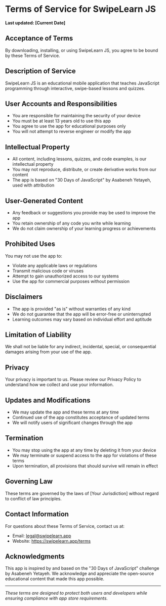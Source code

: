# Terms of Service for SwipeLearn JS

**Last updated: [Current Date]**

## Acceptance of Terms

By downloading, installing, or using SwipeLearn JS, you agree to be bound by these Terms of Service.

## Description of Service

SwipeLearn JS is an educational mobile application that teaches JavaScript programming through interactive, swipe-based lessons and quizzes.

## User Accounts and Responsibilities

- You are responsible for maintaining the security of your device
- You must be at least 13 years old to use this app
- You agree to use the app for educational purposes only
- You will not attempt to reverse engineer or modify the app

## Intellectual Property

- All content, including lessons, quizzes, and code examples, is our intellectual property
- You may not reproduce, distribute, or create derivative works from our content
- The app is based on "30 Days of JavaScript" by Asabeneh Yetayeh, used with attribution

## User-Generated Content

- Any feedback or suggestions you provide may be used to improve the app
- You retain ownership of any code you write while learning
- We do not claim ownership of your learning progress or achievements

## Prohibited Uses

You may not use the app to:
- Violate any applicable laws or regulations
- Transmit malicious code or viruses
- Attempt to gain unauthorized access to our systems
- Use the app for commercial purposes without permission

## Disclaimers

- The app is provided "as is" without warranties of any kind
- We do not guarantee that the app will be error-free or uninterrupted
- Learning outcomes may vary based on individual effort and aptitude

## Limitation of Liability

We shall not be liable for any indirect, incidental, special, or consequential damages arising from your use of the app.

## Privacy

Your privacy is important to us. Please review our Privacy Policy to understand how we collect and use your information.

## Updates and Modifications

- We may update the app and these terms at any time
- Continued use of the app constitutes acceptance of updated terms
- We will notify users of significant changes through the app

## Termination

- You may stop using the app at any time by deleting it from your device
- We may terminate or suspend access to the app for violations of these terms
- Upon termination, all provisions that should survive will remain in effect

## Governing Law

These terms are governed by the laws of [Your Jurisdiction] without regard to conflict of law principles.

## Contact Information

For questions about these Terms of Service, contact us at:
- Email: legal@swipelearn.app
- Website: https://swipelearn.app/terms

## Acknowledgments

This app is inspired by and based on the "30 Days of JavaScript" challenge by Asabeneh Yetayeh. We acknowledge and appreciate the open-source educational content that made this app possible.

---

*These terms are designed to protect both users and developers while ensuring compliance with app store requirements.*

